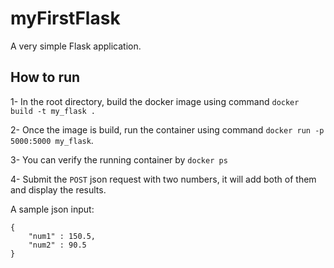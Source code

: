 # myFirstFlask
A very simple Flask application.

## How to run
1-  In the root directory, build the docker image using command ``docker build -t my_flask .``

2-  Once the image is build, run the container using command ``docker run -p 5000:5000 my_flask``.

3-  You can verify the running container by ``docker ps``

4-  Submit the ``POST`` json request with two numbers, it will add both of them and display the results.

A sample json input:
```
{
    "num1" : 150.5,
    "num2" : 90.5
}
```
